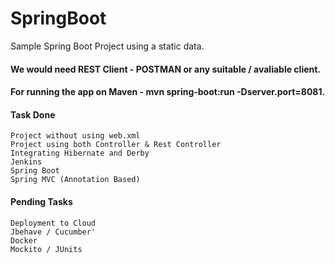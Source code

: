 # SpringBoot
Sample Spring Boot Project using a static data.

#### We would need REST Client - POSTMAN or any suitable / avaliable client.
#### For running the app on Maven - mvn spring-boot:run -Dserver.port=8081.

#### Task Done

    Project without using web.xml
    Project using both Controller & Rest Controller
    Integrating Hibernate and Derby
    Jenkins
    Spring Boot
    Spring MVC (Annotation Based)

#### Pending Tasks

    Deployment to Cloud
    Jbehave / Cucumber'
    Docker
    Mockito / JUnits
